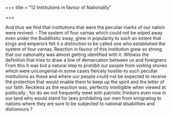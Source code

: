 +++
title = "12 Institutions in favour of Nationality"

+++

And thus we find that institutions that were the peculiar marks of our nation were revived: - The system of four varnas which could not be wiped away even under the Buddhistic sway, grew in popularity to such an extent that kings and emperors felt it a distinction to be called one who established the system of four varnas. Reaction in favour of this institution grew so strong that our nationality was almost getting identified with it. Witness the definition that tries to draw a line of demarcation between us and foreigners From this it was but a natural step to prohibit our people from visiting shores which were uncongenial-in some cases fiercely hostile-to such peculiar institutions as these and where our people could not be expected to receive the protection that would enable them to keep up the spirit and the letter of our faith. Reckless as the reaction was, perfectly intelligible when viewed at politically ; for do we not frequently meet with patriotic thinkers even now in our land who would stand for laws prohibiting our men from emigrating to nations where they are sure to be subjected to national disabilities and dishonours ? 
